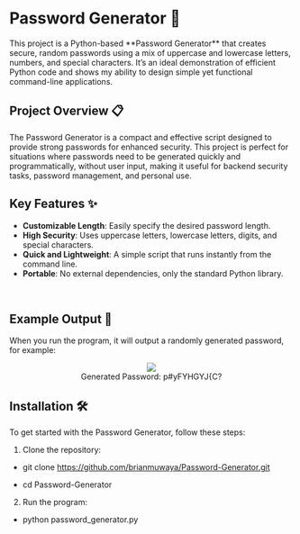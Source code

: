 <h1> Password Generator 🔐</h1>
This project is a Python-based **Password Generator** that creates secure, random passwords using a mix of uppercase and lowercase letters, numbers, and special characters. It’s an ideal demonstration of efficient Python code and shows my ability to design simple yet functional command-line applications.
<br/>

<h2>Project Overview 📋</h2>
The Password Generator is a compact and effective script designed to provide strong passwords for enhanced security. This project is perfect for situations where passwords need to be generated quickly and programmatically, without user input, making it useful for backend security tasks, password management, and personal use.

## Key Features ✨

- **Customizable Length**: Easily specify the desired password length.
- **High Security**: Uses uppercase letters, lowercase letters, digits, and special characters.
- **Quick and Lightweight**: A simple script that runs instantly from the command line.
- **Portable**: No external dependencies, only the standard Python library.

<br/>




<h2>Example Output 📸</h2>
When you run the program, it will output a randomly generated password, for example:
<br/>

<p align="center">
<img src="https://i.imgur.com/gTUDmSn.png)"/>
<br />
 Generated Password: p#yFYHGYJ{C?
<br />




<h2>Installation 🛠️</h2>
To get started with the Password Generator, follow these steps:

1. Clone the repository:
 
- git clone https://github.com/brianmuwaya/Password-Generator.git

- cd Password-Generator

2. Run the program:

- python password_generator.py



</p>


<!--
 ```diff
- text in red
+ text in green
! text in orange
# text in gray
@@ text in purple (and bold)@@
```
--!>
